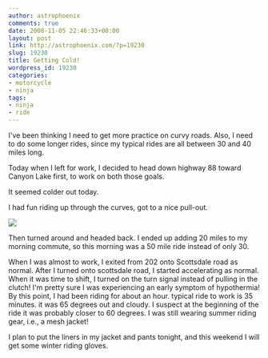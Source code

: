 ```yaml
---
author: astrophoenix
comments: true
date: 2008-11-05 22:46:33+00:00
layout: post
link: http://astrophoenix.com/?p=19230
slug: 19230
title: Getting Cold!
wordpress_id: 19230
categories:
- motorcycle
- ninja
tags:
- ninja
- ride
---
```


I've been thinking I need to get more practice on curvy roads. Also, I need to do some longer rides, since my typical rides are all between 30 and 40 miles long.

Today when I left for work, I decided to head down highway 88 toward Canyon Lake first, to work on both those goals.

It seemed colder out today.

I had fun riding up through the curves, got to a nice pull-out.

[![](/wp-uploads/astrophoenix/2010/12/IMG_0216_compressed-300x225.jpg)](/wp-uploads/astrophoenix/2010/12/IMG_0216_compressed.jpg)

Then turned around and headed back. I ended up adding 20 miles to my morning commute, so this morning was a 50 mile ride instead of only 30.

When I was almost to work, I exited from 202 onto Scottsdale road as normal. After I turned onto scottsdale road, I started accelerating as normal. When it was time to shift, I turned on the turn signal instead of pulling in the clutch! I'm pretty sure I was experiencing an early symptom of hypothermia! By this point, I had been riding for about an hour. typical ride to work is 35 minutes. it was 65 degrees out and cloudy. I suspect at the beginning of the ride it was probably closer to 60 degrees. I was still wearing summer riding gear, i.e., a mesh jacket!

I plan to put the liners in my jacket and pants tonight, and this weekend I will get some winter riding gloves.
